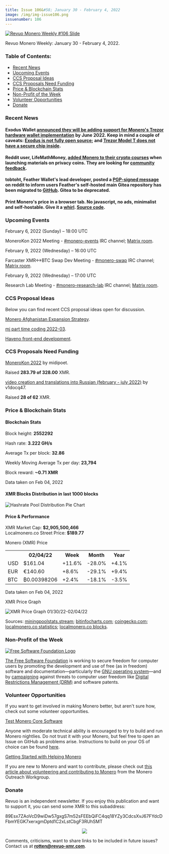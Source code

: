 ```yaml
---
title: Issue 106&#58; January 30 - February 4, 2022
image: /img/img-issue106.png
issuenumber: 106
---
```

[<img src="/img/img-issue106.png" alt="Revuo Monero Weekly #106 Slide" class="img-lead">](/issue-106.html)

<p class="text-lead">Revuo Monero Weekly: January 30 - February 4, 2022.</p>
<!--more-->

<h3>Table of Contents:</h3>
<ul class="contents">
    <li><a href="#news">Recent News</a></li>
    <li><a href="#events">Upcoming Events</a></li>
    <li><a href="#ideas">CCS Proposal Ideas</a></li>
    <li><a href="#proposals">CCS Proposals Need Funding</a></li>
    <li><a href="#stats">Price & Blockchain Stats</a></li>
    <li><a href="#merchant">Non-Profit of the Week</a></li>
    <li><a href="#volunteer">Volunteer Opportunities</a></li>
    <li><a href="#donate">Donate</a></li>
</ul>

<h3 id="news">Recent News</h3>

<div class="newsbyte">
    <h4>Exodus Wallet <a href="https://teddit.namazso.eu/r/ExodusWallet/comments/shgf4f/exodus_will_be_supporting_monero_on_the_trezor_by/" target="_blank">announced they will be adding support for Monero's Trezor hardware wallet implementation</a> by June 2022. Keep in mind a couple of caveats: <a href="https://support.exodus.com/article/89-is-exodus-open-source#" target="_blank">Exodus is not fully open source</a>; and <a href="https://shiftcrypto.ch/bitbox02/#compare" target="_blank">Trezor Model T does not have a secure chip inside</a>.</h4>
</div>

<div class="newsbyte">
    <h4>Reddit user, LifeMathMoney, <a href="https://teachyourselfcrypto.com/#Monero" target="_blank">added Monero to their crypto courses</a> when launching materials on privacy coins. They are looking for <a href="https://teddit.namazso.eu/r/Monero/comments/shz5c1/feedback_requested_we_added_monero_to_our/" target="_blank">community feedback</a>.</h4>
</div>

<div class="newsbyte">
    <h4>tobtoht, Feather Wallet's lead developer, posted a <a href="https://teddit.namazso.eu/r/FeatherWallet/comments/sjl31t/the_git_repo_has_moved_again/" target="_blank">PGP-signed message</a> on reddit to inform users Feather's self-hosted main Gitea repository has been migrated to <a href="https://github.com/feather-wallet/feather" target="_blank">GitHub</a>. Gitea to be deprecated.</h4>
</div>

<div class="newsbyte">
    <h4>Print Monero's price in a browser tab. No javascript, no ads, minimalist and self-hostable. Give it a <a href="https://xmrpri.se/" target="_blank">whirl</a>. <a href="https://codeberg.org/orenom/xmrprise" target="_blank">Source code</a>.</h4>
</div>

<h3 id="events">Upcoming Events</h3>

<div class="event">
    <p class="date" markdown="1">February 6, 2022 (Sunday) – 18:00 UTC</p>
    <p markdown="1">MoneroKon 2022 Meeting - <a href="irc://irc.libera.chat/#monero-events" target="_blank">#monero-events</a> IRC channel; <a href="https://matrix.to/#/#monero-events:monero.social" target="_blank">Matrix room</a>.</p>
</div>

<div class="event">
    <p class="date" markdown="1">February 9, 2022 (Wednesday) – 16:00 UTC</p>
    <p markdown="1">Farcaster XMR<->BTC Swap Dev Meeting - <a href="irc://irc.libera.chat/#monero-swap" target="_blank">#monero-swap</a> IRC channel; <a href="https://matrix.to/#/#monero-swap:monero.social" target="_blank">Matrix room</a>.</p>
</div>

<div class="event">
    <p class="date" markdown="1">February 9, 2022 (Wednesday) – 17:00 UTC</p>
    <p markdown="1">Research Lab Meeting - <a href="irc://irc.libera.chat/#monero-research-lab" target="_blank">#monero-research-lab</a> IRC channel; <a href="https://matrix.to/#/#monero-research-lab:monero.social" target="_blank">Matrix room</a>.</p>
</div>

<h3 id="ideas">CCS Proposal Ideas</h3>

<p>Below you can find recent CCS proposal ideas open for discussion.</p>

<div class="proposal">
<p><a href="https://repo.getmonero.org/monero-project/ccs-proposals/-/merge_requests/282" target="_blank">Monero Afghanistan Expansion Strategy</a>.</p>
</div>

<div class="proposal">
<p><a href="https://repo.getmonero.org/monero-project/ccs-proposals/-/merge_requests/283" target="_blank">mj part time coding 2022-03</a>.</p>
</div>

<div class="proposal">
<p><a href="https://repo.getmonero.org/monero-project/ccs-proposals/-/merge_requests/284" target="_blank">Haveno front-end development</a>.</p>
</div>

<h3 id="proposals">CCS Proposals Need Funding</h3>

<div class="proposal">
    <p><a href="https://ccs.getmonero.org/proposals/MoneroKon-2022-CCS.html" target="_blank">MoneroKon 2022</a> by midipoet.</p>
    <p>Raised <b>283.79 of 328.00</b> XMR.</p>
</div>

<div class="proposal">
    <p><a href="https://ccs.getmonero.org/proposals/v1docq47-video-creation-and-translations-into-russian-(february-july-2022).html" target="_blank">video creation and translations into Russian (february - july 2022)</a> by v1docq47.</p>
    <p>Raised <b>28 of 62</b> XMR.</p>
</div>

<h3 id="stats">Price & Blockchain Stats</h3>

<h4 class="stat">Blockchain Stats</h4>

<div class="bcstats">
    <p>Block height: <b>2552292</b></p>
    <p>Hash rate: <b>3.222 GH/s</b></p>
    <p>Average Tx per block: <b>32.86</b></p>
    <p>Weekly Moving Average Tx per day: <b>23,794</b></p>
    <p>Block reward: <b>~0.71 XMR</b></p>
</div>
<p class="note">Data taken on Feb 04, 2022</p>

<h4 class="stat">XMR Blocks Distribution in last 1000 blocks</h4>
<p><img src="/img/hashrate-pool-distribution-0204.png" alt="Hashrate Pool Distribution Pie Chart"/></p>

<h4 class="stat" id="price-stat">Price & Performance</h4>

<div class="price-intro">XMR Market Cap: <b>$2,905,500,466</b><br/>Localmonero.co Street Price: <b>$189.77</b></div>

<p class="table-title">Monero (XMR) Price</p>
<table class="price-table">
  <tr class="row1">
    <th></th>
    <th>02/04/22</th>
    <th>Week</th>
    <th>Month</th>
    <th>Year</th>
  </tr>
  <tr>
    <td data-th="XMR to">USD</td>
    <td data-th="02/04/22">$161.04</td>
    <td data-th="Week" class="green">+11.6%</td>
    <td data-th="Month" class="red">-28.0%</td>
    <td data-th="Year" class="green">+4.1%</td>
  </tr>
  <tr class="row3">
    <td data-th="XMR to">EUR</td>
    <td data-th="02/04/22">€140.60</td>
    <td data-th="Week" class="green">+8.6%</td>
    <td data-th="Month" class="red">-29.1%</td>
    <td data-th="Year" class="green">+9.4%</td>
  </tr>
  <tr>
    <td data-th="XMR to">BTC</td>
    <td data-th="02/04/22">₿0.00398206</td>
    <td data-th="Week" class="green">+2.4%</td>
    <td data-th="Month" class="red">-18.1%</td>
    <td data-th="Year" class="red">-3.5%</td>
  </tr>
</table>
<p class="note">Data taken on Feb 04, 2022</p>

<p class="table-title">XMR Price Graph</p>

![XMR Price Graph 01/30/22-02/04/22](/img/weekly-chart-0204.png "XMR Price Graph 01/30/22-02/04/22") 

Sources: <a href="https://miningpoolstats.stream/monero" target="_blank">miningpoolstats.stream</a>; <a href="https://bitinfocharts.com/monero/" target="_blank">bitinfocharts.com</a>; <a href="https://www.coingecko.com/en/coins/monero" target="_blank">coingecko.com</a>; <a href="https://localmonero.co/statistics" target="_blank">localmonero.co statistics</a>; <a href="https://localmonero.co/blocks" target="_blank">localmonero.co blocks</a>.

<h3 id="merchant">Non-Profit of the Week</h3>

<a href="https://www.fsf.org/" target="_blank"><img src="/img/fsf-logo.png" alt="Free Software Foundation Logo" class="merchant-img" id="fsf"></a>

<a href="https://www.fsf.org/about/" target="_blank">The Free Software Foundation</a> is working to secure freedom for computer users by promoting the development and use of free (as in freedom) software and documentation—particularly the <a href="hhttps://gnu.org/" target="_blank">GNU operating system</a>—and by <a href="https://www.fsf.org/campaigns" target="_blank">campaigning</a> against threats to computer user freedom like <a href="https://www.defectivebydesign.org/what_is_drm" target="_blank">Digital Restrictions Management (DRM)</a> and software patents.

<h3 id="volunteer">Volunteer Opportunities</h3>

<p>If you want to get involved in making Monero better, but aren't sure how, check out some volunteer opportunities.</p>

<div class="newsbyte">
    <p class="date"><a href="https://github.com/monero-project/monero" target="_blank">Test Monero Core Software</a></p>
    <p>Anyone with moderate technical ability is encouraged to try to build and run Monero nightlies. Do not trust it with your Monero, but feel free to open an Issue on GitHub as problems arise. Instructions to build on your OS of choice can be found <a href="https://github.com/monero-project/monero#compiling-monero-from-source" target="_blank">here</a>. </p>
</div>

<div class="newsbyte">
    <p class="date"><a href="https://github.com/monero-project/monero" target="_blank">Getting Started with Helping Monero</a></p>
    <p>If you are new to Monero and want to contribute, please check out <a href="https://www.monerooutreach.org/stories/getting-started-helping-monero.php" target="_blank">this article about volunteering and contributing to Monero</a> from the Monero Outreach Workgroup. </p>
</div>

<h3 id="donate">Donate</h3>

<p markdown="1">Revuo is an independent newsletter. If you enjoy this publication and want to support it, you can send some XMR to this subaddress:</p>

<p class="address" markdown="1">89Esx7ZAoVcD9wiDw57gxgS7m52sFEEbQiFC4qq18YZy3CdcsXvJ67FYdcDFbmYEGK7xerxgmDptd1C2xLstCbgF3RUhSMT</p>

<p><center><a href="monero:89Esx7ZAoVcD9wiDw57gxgS7m52sFEEbQiFC4qq18YZy3CdcsXvJ67FYdcDFbmYEGK7xerxgmDptd1C2xLstCbgF3RUhSMT" class="qr"><img src="/img/donate-monero.jpg" style="max-width: 200px;"/></a></center></p>

Comments, criticisms, want to share links to be included in future issues? Contact us at **rotten@revuo-xmr.com**.